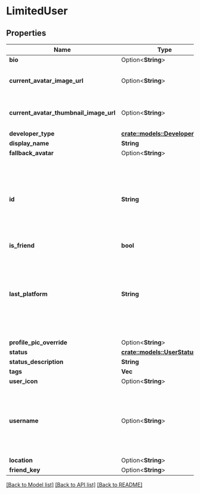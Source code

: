 # LimitedUser

## Properties

Name | Type | Description | Notes
------------ | ------------- | ------------- | -------------
**bio** | Option<**String**> |  | [optional]
**current_avatar_image_url** | Option<**String**> | When profilePicOverride is not empty, use it instead. | [optional]
**current_avatar_thumbnail_image_url** | Option<**String**> | When profilePicOverride is not empty, use it instead. | [optional]
**developer_type** | [**crate::models::DeveloperType**](DeveloperType.md) |  | 
**display_name** | **String** |  | 
**fallback_avatar** | Option<**String**> |  | [optional]
**id** | **String** | A users unique ID, usually in the form of `usr_c1644b5b-3ca4-45b4-97c6-a2a0de70d469`. Legacy players can have old IDs in the form of `8JoV9XEdpo`. The ID can never be changed. | 
**is_friend** | **bool** |  | 
**last_platform** | **String** | This can be `standalonewindows` or `android`, but can also pretty much be any random Unity verison such as `2019.2.4-801-Release` or `2019.2.2-772-Release` or even `unknownplatform`. | 
**profile_pic_override** | Option<**String**> |  | [optional]
**status** | [**crate::models::UserStatus**](UserStatus.md) |  | 
**status_description** | **String** |  | 
**tags** | **Vec<String>** | <- Always empty. | 
**user_icon** | Option<**String**> |  | [optional]
**username** | Option<**String**> | -| **DEPRECATED:** VRChat API no longer return usernames of other users. [See issue by Tupper for more information](https://github.com/pypy-vrc/VRCX/issues/429). | [optional]
**location** | Option<**String**> |  | [optional]
**friend_key** | Option<**String**> |  | [optional]

[[Back to Model list]](../README.md#documentation-for-models) [[Back to API list]](../README.md#documentation-for-api-endpoints) [[Back to README]](../README.md)


